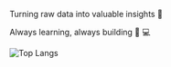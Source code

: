 Turning raw data into valuable insights 🚀 

Always learning, always building 🌱 💻

![Top Langs](https://github-readme-stats.vercel.app/api/top-langs/?username=jonesjust&hide_progress=true&theme=catppuccin_mocha)
